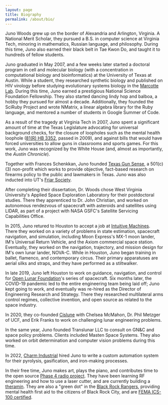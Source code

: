 ```yaml
---
layout: page
title: Biography
permalink: /about/bio/
---
```


Juno Woods grew up on the border of Alexandria and Arlington, Virginia. A National Merit Scholar, they pursued a B.S. in computer science at Virginia Tech, minoring in mathematics, Russian language, and philosophy. During this time, Juno also earned their black belt in Tae Kwon Do, and taught it to hundreds of fellow students.

Juno graduated in May 2007, and a few weeks later started a doctoral program in cell and molecular biology (with a concentration in computational biology and bioinformatics) at the University of Texas at Austin. While a student, they researched synthetic biology and published on HIV virology before studying evolutionary systems biology in the [Marcotte Lab](http://www.marcottelab.org/index.php/Main_Page). During this time, Juno earned a prestigious National Science Foundation Fellowship. They also started dancing lindy hop and balboa, a hobby they pursued for almost a decade. Additionally, they founded the SciRuby Project and wrote NMatrix, a linear algebra library for the Ruby language, and mentored a number of students in Google Summer of Code.

As a result of the tragedy at Virginia Tech in 2007, Juno spent a significant amount of time at the Texas Legislature advocating for universal background checks, for the closure of loopholes such as the mental health loophole ([81(R) HB 3352](https://capitol.texas.gov/BillLookup/History.aspx?LegSess=81R&Bill=HB3352), passed in 2009), and against bills that would have forced universities to allow guns in classrooms and sports games. For this work, Juno was recognized by the White House (and, almost as importantly, the _Austin Chronicle_).

Together with Frances Schenkkan, Juno founded [Texas Gun Sense](http://txgunsense.org), a 501(c)(3) non-profit which works to provide objective, fact-based research on firearms policy to the public and lawmakers in Texas. Juno was also inducted into UT's [Friar Society](https://www.friarsociety.org).

After completing their dissertation, Dr. Woods chose West Virginia University's Applied Space Exploration Laboratory for their postdoctoral studies. There they apprenticed to Dr. John Christian, and worked on autonomous rendezvous of spacecraft with asteroids and satellites using LIDAR, as part of a project with NASA GSFC's Satellite Servicing Capabilities Office.

In 2015, Juno retured to Houston to accept a job at [Intuitive Machines](http://www.intuitivemachines.com). There they worked on a variety of problems in state estimation, spacecraft navigation, and simulation, including Moon Express's MX-1 moon lander, IM's Universal Return Vehicle, and the Axiom commercial space station. Eventually, they worked on the navigation, trajectory, and mission design for IM's own lunar lander, NOVA-C. While in Houston, Juno began training in ballet, flamenco, and contemporary circus. Their primary apparatuses are aerial silks and straps, and they have performed as a stiltwalker.

In late 2019, Juno left Houston to work on guidance, navigation, and control for [Open Lunar Foundation](https://www.openlunar.org)'s series of spacecraft. Six months later, the COVID-19 pandemic led to the entire engineering team being laid off; Juno kept going to work, and eventually was re-hired as the Director of Engineering Research and Strategy. There they researched multilateral arms control regimes, collective invention, and open source as related to the space industry.

In 2020, they co-founded [Cislune](https://www.cislune.com) with Chelsea McMahon, Dr. Phil Metzger of UCF, and Erik Franks to work on challenging lunar engineering problems.

In the same year, Juno founded Translunar LLC to consult on GN&C and space policy problems. Clients included Masten Space Systems. They also worked on orbit determination and computer vision problems during this time.

In 2022, [Charm Industrial](https://www.charmindustrial.com) hired Juno to write a custom automation system for their pyrolysis, gasification, and iron-making processes.

In their free time, Juno makes art, plays the piano, and contributes time to the open source [Phase 4 radio project](https://www.phase4radio.org). They have been learning RF engineering and how to use a laser cutter, and are currently building a [theramin](https://en.wikipedia.org/wiki/Theremin). They are also a "green dot" in the [Black Rock Rangers](https://rangers.burningman.org), providing mental health first aid to the citizens of Black Rock City, and are [FEMA ICS-100 certified](https://training.fema.gov/is/courseoverview.aspx?code=is-100.c).
